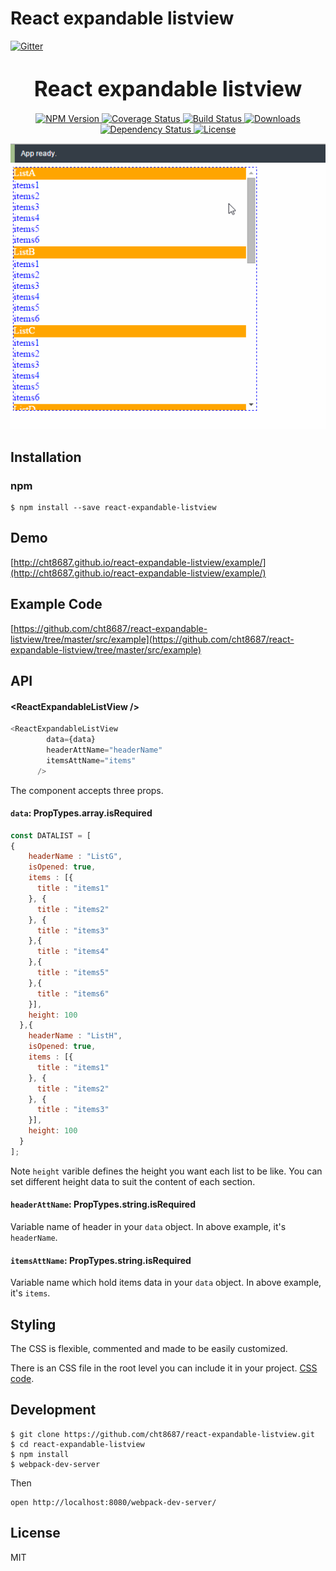 # React expandable listview
[![Gitter](https://badges.gitter.im/Join%20Chat.svg)](https://gitter.im/cht8687/help)

<big><h1 align="center">React expandable listview</h1></big>

<p align="center">
  <a href="https://www.npmjs.com/package/react-expandable-listview">
    <img src="https://img.shields.io/npm/v/react-expandable-listview.svg?style=flat-square"
         alt="NPM Version">
  </a>

 <a href="https://coveralls.io/github/cht8687/react-expandable-listview?branch=master">
    <img src="https://coveralls.io/repos/cht8687/react-expandable-listview/badge.svg?branch=master&service=github" alt="Coverage Status" />
 </a>

  <a href="https://travis-ci.org/cht8687/react-expandable-listview">
    <img src="https://img.shields.io/travis/cht8687/react-expandable-listview.svg?style=flat-square"
         alt="Build Status">
  </a>

  <a href="https://npmjs.org/package/react-expandable-listview">
    <img src="http://img.shields.io/npm/dm/react-expandable-listview.svg?style=flat-square"
         alt="Downloads">
  </a>

  <a href="https://david-dm.org/cht8687/react-expandable-listview.svg">
    <img src="https://david-dm.org/cht8687/react-expandable-listview.svg?style=flat-square"
         alt="Dependency Status">
  </a>

  <a href="https://github.com/cht8687/react-expandable-listview/blob/master/LICENSE">
    <img src="https://img.shields.io/npm/l/react-expandable-listview.svg?style=flat-square"
         alt="License">
  </a>
</p>

<p align="center"><big>

</big></p>

![React expandable listview](src/example/react-expandable-listview.gif)

## Installation

### npm

```
$ npm install --save react-expandable-listview
```


## Demo

[http://cht8687.github.io/react-expandable-listview/example/](http://cht8687.github.io/react-expandable-listview/example/)

## Example Code

[https://github.com/cht8687/react-expandable-listview/tree/master/src/example](https://github.com/cht8687/react-expandable-listview/tree/master/src/example)

## API

#### &lt;ReactExpandableListView />

```js
<ReactExpandableListView 
        data={data} 
        headerAttName="headerName"
        itemsAttName="items" 
      />
```

The component accepts three props.

#### `data`: PropTypes.array.isRequired

```js
const DATALIST = [
{
    headerName : "ListG",
    isOpened: true,
    items : [{
      title : "items1"
    }, {
      title : "items2"
    }, {
      title : "items3"
    },{
      title : "items4"
    },{
      title : "items5"
    },{
      title : "items6"
    }],
    height: 100
  },{
    headerName : "ListH",
    isOpened: true,
    items : [{
      title : "items1"
    }, {
      title : "items2"
    }, {
      title : "items3"
    }],
    height: 100
  }
];
```

Note `height` varible defines the height you want each list to be like.
You can set different height data to suit the content of each section.

#### `headerAttName`: PropTypes.string.isRequired

Variable name of header in your `data` object.
In above example, it's `headerName`.

#### `itemsAttName`: PropTypes.string.isRequired

Variable name which hold items data in your `data` object.
In above example, it's `items`.


## Styling

The CSS is flexible, commented and made to be easily customized.

There is an CSS file in the root level you can include it in your project.
[CSS code](https://github.com/cht8687/react-expandable-listview/tree/master/react-expandable-listview.css).


## Development

```
$ git clone https://github.com/cht8687/react-expandable-listview.git
$ cd react-expandable-listview
$ npm install
$ webpack-dev-server
```

Then

```
open http://localhost:8080/webpack-dev-server/
```

## License

MIT
